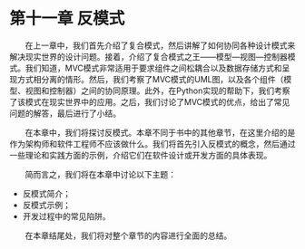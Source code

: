 第十一章 反模式
===

&nbsp;&nbsp;&nbsp;&nbsp;&nbsp;&nbsp;&nbsp;在上一章中，我们首先介绍了复合模式，然后讲解了如何协同各种设计模式来解决现实世界的设计问题。接着，介绍了复合模式之王——模型—视图—控制器模式。我们知道，MVC模式非常适用于要求组件之间松耦合以及数据存储方式和呈现方式相分离的情形。然后，我们考察了MVC模式的UML图，以及各个组件（模型、视图和控制器）之间的协同原理。此外，在Python实现的帮助下，我们考察了该模式在现实世界中的应用。之后，我们讨论了MVC模式的优点，给出了常见问题的解答，最后进行了小结。

&nbsp;&nbsp;&nbsp;&nbsp;&nbsp;&nbsp;&nbsp;在本章中，我们将探讨反模式。本章不同于书中的其他章节，在这里介绍的是作为架构师和软件工程师不应该做什么。我们将首先引入反模式的概念，然后通过一些理论和实践方面的示例，介绍它们在软件设计或开发方面的具体表现。

&nbsp;&nbsp;&nbsp;&nbsp;&nbsp;&nbsp;&nbsp;简而言之，我们将在本章中讨论以下主题：

* 反模式简介；
* 反模式示例；
* 开发过程中的常见陷阱。

&nbsp;&nbsp;&nbsp;&nbsp;&nbsp;&nbsp;&nbsp;在本章结尾处，我们将对整个章节的内容进行全面的总结。
